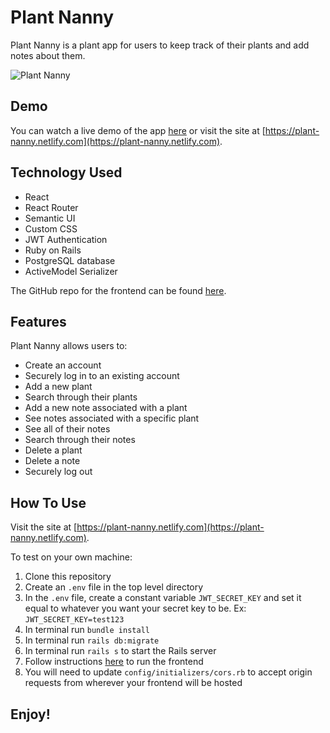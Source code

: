 # Plant Nanny

Plant Nanny is a plant app for users to keep track of their plants and add notes about them.

![Plant Nanny](https://user-images.githubusercontent.com/8761638/69591015-5bb54d00-0fbf-11ea-8bc3-47d08e74aac8.png)

## Demo

You can watch a live demo of the app [here](#) or visit the site at [https://plant-nanny.netlify.com](https://plant-nanny.netlify.com).

## Technology Used

* React
* React Router
* Semantic UI
* Custom CSS
* JWT Authentication
* Ruby on Rails
* PostgreSQL database
* ActiveModel Serializer

The GitHub repo for the frontend can be found [here](https://github.com/aresnik11/plant-nanny-frontend).

## Features

Plant Nanny allows users to:

* Create an account
* Securely log in to an existing account
* Add a new plant
* Search through their plants
* Add a new note associated with a plant
* See notes associated with a specific plant
* See all of their notes
* Search through their notes
* Delete a plant
* Delete a note
* Securely log out

## How To Use

Visit the site at [https://plant-nanny.netlify.com](https://plant-nanny.netlify.com).

To test on your own machine:
1. Clone this repository
2. Create an `.env` file in the top level directory
3. In the `.env` file, create a constant variable `JWT_SECRET_KEY` and set it equal to whatever you want your secret key to be. Ex: `JWT_SECRET_KEY=test123`
2. In terminal run `bundle install`
3. In terminal run `rails db:migrate`
5. In terminal run `rails s` to start the Rails server
6. Follow instructions [here](https://github.com/aresnik11/plant-nanny-frontend) to run the frontend
7. You will need to update `config/initializers/cors.rb` to accept origin requests from wherever your frontend will be hosted

## Enjoy!
